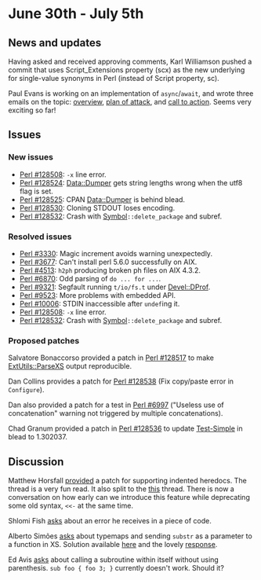 # June 30th - July 5th

## News and updates

Having asked and received approving comments, Karl Williamson
pushed a commit that uses Script\_Extensions property (scx)
as the new underlying for single-value synonyms in Perl (instead
of Script property, sc).

Paul Evans is working on an implementation of `async`/`await`,
and wrote three emails on the topic:
[overview](http://www.nntp.perl.org/group/perl.perl5.porters/237518),
[plan of attack](http://www.nntp.perl.org/group/perl.perl5.porters/237516),
and
[call to action](http://www.nntp.perl.org/group/perl.perl5.porters/237517).
Seems very exciting so far!

## Issues

### New issues

* [Perl #128508](https://rt.perl.org/Ticket/Display.html?id=128508):
  `-x` line error.
* [Perl #128524](https://rt.perl.org/Ticket/Display.html?id=128524):
  [Data::Dumper](https://metacpan.org/pod/Data::Dumper)
  gets string lengths wrong when the utf8 flag is set.
* [Perl #128525](https://rt.perl.org/Ticket/Display.html?id=128525):
  CPAN [Data::Dumper](https://metacpan.org/pod/Data::Dumper) is
  behind blead.
* [Perl #128530](https://rt.perl.org/Ticket/Display.html?id=128530):
  Cloning STDOUT loses encoding.
* [Perl #128532](https://rt.perl.org/Ticket/Display.html?id=128532):
  Crash with
  [Symbol](https://metacpan.org/pod/Symbol)`::delete_package` and
  subref.

### Resolved issues

* [Perl #3330](https://rt.perl.org/Ticket/Display.html?id=3330):
  Magic increment avoids warning unexpectedly.
* [Perl #3677](https://rt.perl.org/Ticket/Display.html?id=3677):
  Can't install perl 5.6.0 successfully on AIX.
* [Perl #4513](https://rt.perl.org/Ticket/Display.html?id=4513):
  `h2ph` producing broken ph files on AIX 4.3.2.
* [Perl #6870](https://rt.perl.org/Ticket/Display.html?id=6870):
  Odd parsing of `do ... for ...`.
* [Perl #9321](https://rt.perl.org/Ticket/Display.html?id=9321):
  Segfault running `t/io/fs.t` under
  [Devel::DProf](https://metacpan.org/pod/Devel::DProf).
* [Perl #9523](https://rt.perl.org/Ticket/Display.html?id=9523):
  More problems with embedded API.
* [Perl #10006](https://rt.perl.org/Ticket/Display.html?id=10006):
  STDIN inaccessible after `undef`ing it.
* [Perl #128508](https://rt.perl.org/Ticket/Display.html?id=128508):
  `-x` line error.
* [Perl #128532](https://rt.perl.org/Ticket/Display.html?id=128532):
  Crash with
  [Symbol](https://metacpan.org/pod/Symbol)`::delete_package` and
  subref.

### Proposed patches

Salvatore Bonaccorso provided a patch in
[Perl #128517](https://rt.perl.org/Ticket/Display.html?id=128517)
to make [ExtUtils::ParseXS](https://metacpan.org/pod/ExtUtils::ParseXS)
output reproducible.

Dan Collins provides a patch for
[Perl #128538](https://rt.perl.org/Ticket/Display.html?id=128538)
(Fix copy/paste error in `Configure`).

Dan also provided a patch for a test in
[Perl #6997](https://rt.perl.org/Ticket/Display.html?id=6997)
("Useless use of concatenation" warning not triggered by multiple
concatenations).

Chad Granum provided a patch in
[Perl #128536](http://rt.perl.org/Ticket/Display.html?id=128536)
to update [Test-Simple](https://metacpan.org/release/Test-Simple)
in blead to 1.302037.

## Discussion

Matthew Horsfall
[provided](http://www.nntp.perl.org/group/perl.perl5.porters/237477)
a patch for supporting indented heredocs. The thread is
a very fun read. It also split to the
[this](http://www.nntp.perl.org/group/perl.perl5.porters/237526)
thread. There is now a conversation on how early can we introduce
this feature while deprecating some old syntax, `<<-` at the same
time.

Shlomi Fish
[asks](http://www.nntp.perl.org/group/perl.perl5.porters/237514)
about an error he receives in a piece of code.

Alberto Simões
[asks](http://www.nntp.perl.org/group/perl.perl5.porters/237576)
about typemaps and sending `substr` as a parameter to a function
in XS. Solution available
[here](http://www.nntp.perl.org/group/perl.perl5.porters/237606)
and the lovely
[response](http://www.nntp.perl.org/group/perl.perl5.porters/237611).

Ed Avis
[asks](http://www.nntp.perl.org/group/perl.perl5.porters/237597)
about calling a subroutine within itself without using
parenthesis. `sub foo { foo 3; }` currently doesn't work. Should
it?
